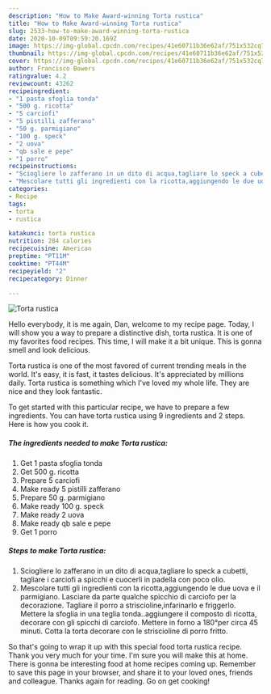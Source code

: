 ```yaml
---
description: "How to Make Award-winning Torta rustica"
title: "How to Make Award-winning Torta rustica"
slug: 2533-how-to-make-award-winning-torta-rustica
date: 2020-10-09T09:59:20.169Z
image: https://img-global.cpcdn.com/recipes/41e60711b36e62af/751x532cq70/torta-rustica-recipe-main-photo.jpg
thumbnail: https://img-global.cpcdn.com/recipes/41e60711b36e62af/751x532cq70/torta-rustica-recipe-main-photo.jpg
cover: https://img-global.cpcdn.com/recipes/41e60711b36e62af/751x532cq70/torta-rustica-recipe-main-photo.jpg
author: Francisco Bowers
ratingvalue: 4.2
reviewcount: 43262
recipeingredient:
- "1 pasta sfoglia tonda"
- "500 g. ricotta"
- "5 carciofi"
- "5 pistilli zafferano"
- "50 g. parmigiano"
- "100 g. speck"
- "2 uova"
- "qb sale e pepe"
- "1 porro"
recipeinstructions:
- "Sciogliere lo zafferano in un dito di acqua,tagliare lo speck a cubetti, tagliare i carciofi a spicchi e cuocerli in padella con poco olio."
- "Mescolare tutti gli ingredienti con la ricotta,aggiungendo le due uova e il parmigiano. Lasciare da parte qualche spicchio di carciofo per la decorazione. Tagliare il porro a striscioline,infarinarlo e friggerlo. Mettere la sfoglia in una teglia tonda..aggiungere il composto di ricotta, decorare con gli spicchi di carciofo. Mettere in forno a 180°per circa 45 minuti. Cotta la torta decorare con le striscioline di porro fritto."
categories:
- Recipe
tags:
- torta
- rustica

katakunci: torta rustica 
nutrition: 284 calories
recipecuisine: American
preptime: "PT11M"
cooktime: "PT44M"
recipeyield: "2"
recipecategory: Dinner

---
```



![Torta rustica](https://img-global.cpcdn.com/recipes/41e60711b36e62af/751x532cq70/torta-rustica-recipe-main-photo.jpg)

Hello everybody, it is me again, Dan, welcome to my recipe page. Today, I will show you a way to prepare a distinctive dish, torta rustica. It is one of my favorites food recipes. This time, I will make it a bit unique. This is gonna smell and look delicious.

Torta rustica is one of the most favored of current trending meals in the world. It's easy, it is fast, it tastes delicious. It's appreciated by millions daily. Torta rustica is something which I've loved my whole life. They are nice and they look fantastic.




To get started with this particular recipe, we have to prepare a few ingredients. You can have torta rustica using 9 ingredients and 2 steps. Here is how you cook it.

<!--inarticleads1-->

##### The ingredients needed to make Torta rustica:

1. Get 1 pasta sfoglia tonda
1. Get 500 g. ricotta
1. Prepare 5 carciofi
1. Make ready 5 pistilli zafferano
1. Prepare 50 g. parmigiano
1. Make ready 100 g. speck
1. Make ready 2 uova
1. Make ready qb sale e pepe
1. Get 1 porro




<!--inarticleads2-->

##### Steps to make Torta rustica:

1. Sciogliere lo zafferano in un dito di acqua,tagliare lo speck a cubetti, tagliare i carciofi a spicchi e cuocerli in padella con poco olio.
1. Mescolare tutti gli ingredienti con la ricotta,aggiungendo le due uova e il parmigiano. Lasciare da parte qualche spicchio di carciofo per la decorazione. Tagliare il porro a striscioline,infarinarlo e friggerlo. Mettere la sfoglia in una teglia tonda..aggiungere il composto di ricotta, decorare con gli spicchi di carciofo. Mettere in forno a 180°per circa 45 minuti. Cotta la torta decorare con le striscioline di porro fritto.




So that's going to wrap it up with this special food torta rustica recipe. Thank you very much for your time. I'm sure you will make this at home. There is gonna be interesting food at home recipes coming up. Remember to save this page in your browser, and share it to your loved ones, friends and colleague. Thanks again for reading. Go on get cooking!
